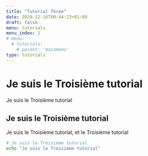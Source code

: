 ```yaml
---
title: "Tutorial Three"
date: 2020-12-16T00:44:23+01:00
draft: false
menu: tutorials
menu_index: 2
# menu:
  # tutorials:
    # parent: 'mainmenu'
type: tutorials
---
```



# Je suis le Troisième tutorial

Je suis le Troisième tutorial


## Je suis le Troisième tutorial

Je suis le Troisième tutorial, et le  Troisième tutorial

```bash
# Je suis le Troisième tutorial
echo "Je suis le Troisième tutorial"

```
